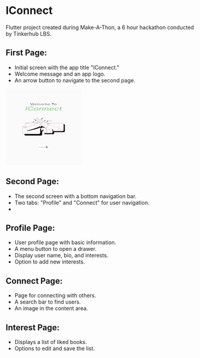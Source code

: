 # IConnect

Flutter project created during Make-A-Thon, a 6 hour hackathon conducted by Tinkerhub LBS. 

## First Page:

- Initial screen with the app title "IConnect."
- Welcome message and an app logo.
- An arrow button to navigate to the second page.

<img src="https://github.com/sivani-l-r/IConnect/blob/main/1.png" width="200" height="200">

## Second Page:

- The second screen with a bottom navigation bar.
- Two tabs: "Profile" and "Connect" for user navigation.
- 
## Profile Page:

- User profile page with basic information.
- A menu button to open a drawer.
- Display user name, bio, and interests.
- Option to add new interests.
  
## Connect Page:

- Page for connecting with others.
- A search bar to find users.
- An image in the content area.
  
## Interest Page:

- Displays a list of liked books.
- Options to edit and save the list.
